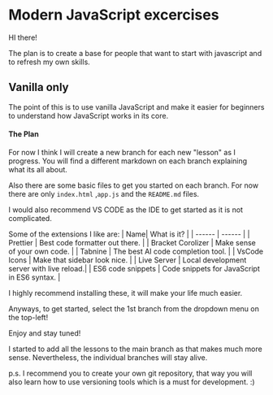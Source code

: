 # Modern JavaScript excercises

HI there!

The plan is to create a base for people that want to start with javascript and to refresh my own skills.

## Vanilla only

The point of this is to use vanilla JavaScript and make it easier for beginners to understand how JavaScript works in its core.

#### The Plan

For now I think I will create a new branch for each new "lesson" as I progress.
You will find a different markdown on each branch explaining what its all about.

Also there are some basic files to get you started on each branch. For now there are only `index.html` ,`app.js` and the `README.md` files.

I would also recommend VS CODE as the IDE to get started as it is not complicated.

Some of the extensions I like are:
| Name| What is it? |
| ------ | ------ |
| Prettier | Best code formatter out there. |
| Bracket Corolizer | Make sense of your own code. |
| Tabnine | The best AI code completion tool. |
| VsCode Icons | Make that sidebar look nice. |
| Live Server | Local development server with live reload.|
| ES6 code snippets | Code snippets for JavaScript in ES6 syntax. |

I highly recommend installing these, it will make your life much easier.

Anyways, to get started, select the 1st branch from the dropdown menu on the top-left!

Enjoy and stay tuned!

I started to add all the lessons to the main branch as that makes much more sense. Nevertheless, the individual branches will stay alive.

p.s. I recommend you to create your own git repository, that way you will also learn how to use versioning tools which is a must for development. :)
